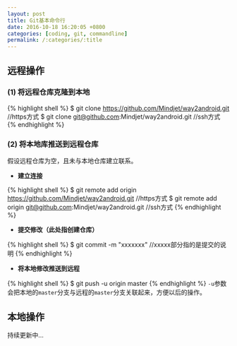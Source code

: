 ```yaml
---
layout: post
title: Git基本命令行
date: 2016-10-18 16:20:05 +0800
categories: [coding, git, commandline]
permalink: /:categories/:title
---
```


## 远程操作

### (1) 将远程仓库克隆到本地

{% highlight shell %}
$ git clone https://github.com/Mindjet/way2android.git  //https方式
$ git clone git@github.com:Mindjet/way2android.git      //ssh方式
{% endhighlight %}

### (2) 将本地库推送到远程仓库
假设远程仓库为空，且未与本地仓库建立联系。  

- **建立连接**  

{% highlight shell %}
$ git remote add origin https://github.com/Mindjet/way2android.git  //https方式
$ git remote add origin git@github.com:Mindjet/way2android.git      //ssh方式
{% endhighlight %}
- **提交修改（此处指创建仓库）**

{% highlight shell %}
$ git commit -m "xxxxxxx"       //xxxxx部分指的是提交的说明
{% endhighlight %}

- **将本地修改推送到远程**

{% highlight shell %}
$ git push -u origin master
{% endhighlight %}
`-u`参数会把本地的`master`分支与远程的`master`分支关联起来，方便以后的操作。


## 本地操作

持续更新中...




